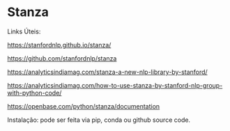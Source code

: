 # Stanza

Links Úteis:

https://stanfordnlp.github.io/stanza/

https://github.com/stanfordnlp/stanza

https://analyticsindiamag.com/stanza-a-new-nlp-library-by-stanford/

https://analyticsindiamag.com/how-to-use-stanza-by-stanford-nlp-group-with-python-code/

https://openbase.com/python/stanza/documentation



Instalação: pode ser feita via pip, conda ou github source code.
